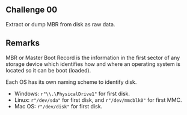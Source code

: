 ## Challenge 00

Extract or dump MBR from disk as raw data.

## Remarks

MBR or Master Boot Record is the information in the first sector of any storage device which identifies how and where an operating system is located so it can be boot (loaded).

Each OS has its own naming scheme to identify disk.

- Windows: `r"\\.\PhysicalDrive1"` for first disk.
- Linux: `r"/dev/sda"` for first disk, and `r"/dev/mmcblk0"` for first MMC.
- Mac OS: `r"/dev/disk"` for first disk.